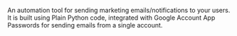 An automation tool for sending marketing emails/notifications to your users. It is built using Plain Python code, integrated with Google Account App Passwords for sending emails from a single account.